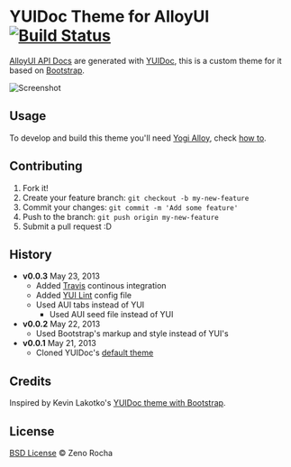 # YUIDoc Theme for AlloyUI [![Build Status](https://secure.travis-ci.org/zenorocha/alloy-yuidoc-theme.png?branch=master)](https://travis-ci.org/zenorocha/alloy-yuidoc-theme)

[AlloyUI API Docs](http://alloyui.com/api/) are generated with [YUIDoc](http://yui.github.io/yuidoc/), this is a custom theme for it based on [Bootstrap](http://github.com/liferay/alloy-twitter-bootstrap).

![Screenshot](http://cl.ly/image/1x3L1J0y3S18/apidocs.jpg)

## Usage

To develop and build this theme you'll need [Yogi Alloy](https://github.com/liferay/yogi-alloy), check [how to](https://github.com/liferay/yogi-alloy#api-docs).

## Contributing

1. Fork it!
2. Create your feature branch: `git checkout -b my-new-feature`
3. Commit your changes: `git commit -m 'Add some feature'`
4. Push to the branch: `git push origin my-new-feature`
5. Submit a pull request :D

## History

* **v0.0.3** May 23, 2013
	* Added [Travis](https://travis-ci.org/zenorocha/alloy-yuidoc-theme) continous integration
  * Added [YUI Lint](https://github.com/yui/yui-lint) config file
  * Used AUI tabs instead of YUI
	* Used AUI seed file instead of YUI
* **v0.0.2** May 22, 2013
	* Used Bootstrap's markup and style instead of YUI's
* **v0.0.1** May 21, 2013
	* Cloned YUIDoc's [default theme](https://github.com/yui/yuidoc/tree/master/themes/default)

## Credits

Inspired by Kevin Lakotko's [YUIDoc theme with Bootstrap](https://github.com/kevinlacotaco/yuidoc-bootstrap-theme).

## License

[BSD License](https://github.com/zenorocha/alloy-yuidoc-theme/blob/master/LICENSE.md) © Zeno Rocha
